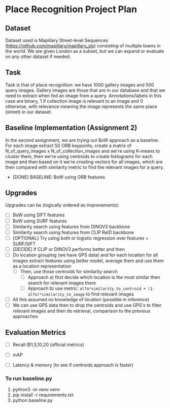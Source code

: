 # Place Recognition Project Plan

## Dataset

Dataset used is Mapillary Street-level Sequences (https://github.com/mapillary/mapillary_sls) consisting of multiple towns in the world. We are given London as a subset, but we can expand or evaluate on any other dataset if needed.

## Task

Task is that of place recognition: we have 1000 gallery images and 500 query images. Gallery images are those that are in our database and that we need to extract when fed an image from a query. Annotations/labels in this case are binary, 1 if collection image is relevant to an image and 0 otherwise, with relevance meaning the image represents the same place (street) in our dataset.

## Baseline Implementation (Assignment 2)

In the second assignment, we are trying out BoW approach as a baseline. For each image extract 50 ORB keypoints, create a matrix of N_of_query_images x N_of_collection_images and we're using K-means to cluster them, then we're using centroids to create histograms for each image and then based on it we're creating vectors for all images, which are then compared with similarity metric to find the relevant images for a query.

- [DONE] BASELINE: BoW using ORB features

## Upgrades

Upgrades can be (logically ordered as improvements):

- [ ] BoW using SIFT features
- [ ] BoW using SURF features
- [ ] Similarity search using features from DINOV3 backbone
- [ ] Similarity search using features from CLIP ReID backbone
- [ ] [OPTIONAL] Try using both or logistic regression over features + SURF/SIFT
- [ ] [DECIDE] if CLIP or DINOV3 performs better and then
- [ ] Do location grouping (we have GPS data) and for each location for all images extract features using better model, average them and use them as a location representation
  - [ ] Then, use those centroids for similarity search
    - [ ] Approach a) first decide which location is the most similar then search for relevant images there
    - [ ] Approach b) use metric: `alfa*similarity_to_centroid + (1-alfa)*similarity_to_image` to find relevant images
- [ ] All this assumed no knowledge of location (possible in inference)
- [ ] We can use GPS data then to drop the centroids and use GPS's to filter relevant images and then do retrieval, comparison to the previous approaches

## Evaluation Metrics

- [ ] Recall @1,5,10,20 (official metrics)
- [ ] mAP
- [ ] Latency & memory (to see if centroids approach is faster)


### To run baseline.py
1. python3 -m venv venv
2. pip install -r requirements.txt
3. python baseline.py
